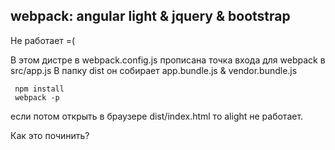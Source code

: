 ## webpack: angular light & jquery & bootstrap

Не работает =(

В этом дистре в webpack.config.js прописана точка входа для webpack в src/app.js В папку dist он собирает app.bundle.js & vendor.bundle.js

     npm install
     webpack -p

если потом открыть в браузере dist/index.html то alight не работает. 

Как это починить?